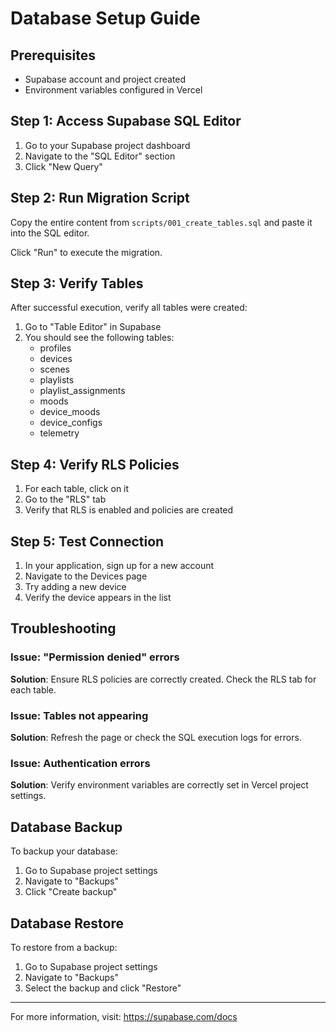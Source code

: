 # Database Setup Guide

## Prerequisites
- Supabase account and project created
- Environment variables configured in Vercel

## Step 1: Access Supabase SQL Editor

1. Go to your Supabase project dashboard
2. Navigate to the "SQL Editor" section
3. Click "New Query"

## Step 2: Run Migration Script

Copy the entire content from `scripts/001_create_tables.sql` and paste it into the SQL editor.

Click "Run" to execute the migration.

## Step 3: Verify Tables

After successful execution, verify all tables were created:

1. Go to "Table Editor" in Supabase
2. You should see the following tables:
   - profiles
   - devices
   - scenes
   - playlists
   - playlist_assignments
   - moods
   - device_moods
   - device_configs
   - telemetry

## Step 4: Verify RLS Policies

1. For each table, click on it
2. Go to the "RLS" tab
3. Verify that RLS is enabled and policies are created

## Step 5: Test Connection

1. In your application, sign up for a new account
2. Navigate to the Devices page
3. Try adding a new device
4. Verify the device appears in the list

## Troubleshooting

### Issue: "Permission denied" errors
**Solution**: Ensure RLS policies are correctly created. Check the RLS tab for each table.

### Issue: Tables not appearing
**Solution**: Refresh the page or check the SQL execution logs for errors.

### Issue: Authentication errors
**Solution**: Verify environment variables are correctly set in Vercel project settings.

## Database Backup

To backup your database:
1. Go to Supabase project settings
2. Navigate to "Backups"
3. Click "Create backup"

## Database Restore

To restore from a backup:
1. Go to Supabase project settings
2. Navigate to "Backups"
3. Select the backup and click "Restore"

---

For more information, visit: https://supabase.com/docs
